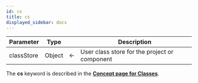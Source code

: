 ```yaml
---
id: cs
title: cs
displayed_sidebar: docs
---
```


| Parameter | Type |  | Description |
|---|---|---|---|
| classStore | Object | &#8592; | User class store for the project or component |


The **cs** keyword is described in the [**Concept page for Classes**](../Concepts/classes.md#cs).  
